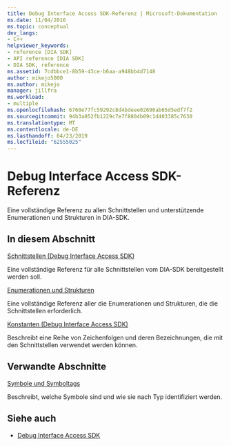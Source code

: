 ```yaml
---
title: Debug Interface Access SDK-Referenz | Microsoft-Dokumentation
ms.date: 11/04/2016
ms.topic: conceptual
dev_langs:
- C++
helpviewer_keywords:
- reference [DIA SDK]
- API reference [DIA SDK]
- DIA SDK, reference
ms.assetid: 7cdbbce1-8b59-43ce-b6aa-a948bb4d7148
author: mikejo5000
ms.author: mikejo
manager: jillfra
ms.workload:
- multiple
ms.openlocfilehash: 6760e77fc59292c8d4bdeee02690ab65d5edf7f2
ms.sourcegitcommit: 94b3a052fb1229c7e7f8804b09c1d403385c7630
ms.translationtype: MT
ms.contentlocale: de-DE
ms.lasthandoff: 04/23/2019
ms.locfileid: "62555025"
---
```

# <a name="debug-interface-access-sdk-reference"></a>Debug Interface Access SDK-Referenz

Eine vollständige Referenz zu allen Schnittstellen und unterstützende Enumerationen und Strukturen in DIA-SDK.

## <a name="in-this-section"></a>In diesem Abschnitt

[Schnittstellen (Debug Interface Access SDK)](../../debugger/debug-interface-access/interfaces-debug-interface-access-sdk.md)

Eine vollständige Referenz für alle Schnittstellen vom DIA-SDK bereitgestellt werden soll.

[Enumerationen und Strukturen](../../debugger/debug-interface-access/enumerations-and-structures.md)

Eine vollständige Referenz aller die Enumerationen und Strukturen, die die Schnittstellen erforderlich.

[Konstanten (Debug Interface Access SDK)](../../debugger/debug-interface-access/constants-debug-interface-access-sdk.md)

Beschreibt eine Reihe von Zeichenfolgen und deren Bezeichnungen, die mit den Schnittstellen verwendet werden können.

## <a name="related-sections"></a>Verwandte Abschnitte

[Symbole und Symboltags](../../debugger/debug-interface-access/symbols-and-symbol-tags.md)

Beschreibt, welche Symbole sind und wie sie nach Typ identifiziert werden.

## <a name="see-also"></a>Siehe auch

- [Debug Interface Access SDK](../../debugger/debug-interface-access/debug-interface-access-sdk.md)